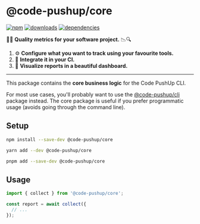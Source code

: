 # @code-pushup/core

[![npm](https://img.shields.io/npm/v/%40code-pushup%2Fcore.svg)](https://www.npmjs.com/package/@code-pushup/core)
[![downloads](https://img.shields.io/npm/dm/%40code-pushup%2Fcore)](https://npmtrends.com/@code-pushup/core)
[![dependencies](https://img.shields.io/librariesio/release/npm/%40code-pushup/core)](https://www.npmjs.com/package/@code-pushup/core?activeTab=dependencies)

🔎🔬 **Quality metrics for your software project.** 📉🔍

1. ⚙️ **Configure what you want to track using your favourite tools.**
2. 🤖 **Integrate it in your CI.**
3. 🌈 **Visualize reports in a beautiful dashboard.**

---

This package contains the **core business logic** for the Code PushUp CLI.

For most use cases, you'll probably want to use the [@code-pushup/cli](../cli/README.md) package instead.
The core package is useful if you prefer programmatic usage (avoids going through the command line).

## Setup

```sh
npm install --save-dev @code-pushup/core
```

```sh
yarn add --dev @code-pushup/core
```

```sh
pnpm add --save-dev @code-pushup/core
```

## Usage

```ts
import { collect } from '@code-pushup/core';

const report = await collect({
  // ...
});
```
